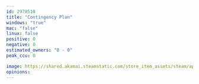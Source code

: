 ```yaml
---
id: 2978510
title: "Contingency Plan"
windows: "true"
mac: "false"
linux: false
positive: 0
negative: 0
estimated_owners: "0 - 0"
peak_ccu: 0

image: https://shared.akamai.steamstatic.com/store_item_assets/steam/apps/2978510/header.jpg?t=1729460536
opinions:
---
```

